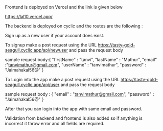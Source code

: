 Frontend is deployed on Vercel and the link is given below

https://lal10.vercel.app/

The backend is deployed on cyclic and the routes are the following :

Sign up as a new user if your account does exist.

To signup make a post request using the URL https://tasty-gold-seagull.cyclic.app/api/newuser and pass the request body 

sample request body:{
    "firstName" : "tanvi",
    "lastName" : "Mathur",
    "email" :"tanvimathur@gmail.com",
    "userName" : "tanvimathur",
    "password" : "Jaimahakal56@"
}

To Login into the app make a post request using the URL https://tasty-gold-seagull.cyclic.app/api/user and pass the request body 

sample request body : {
    "email" : "tanvimathur@gmail.com",
    "password" : "Jaimahakal56@"
}

After that you can login into the app with same email and password.

Validation from backend and frontend is also added so if anything is incorrect it throw error and all fields are required.




